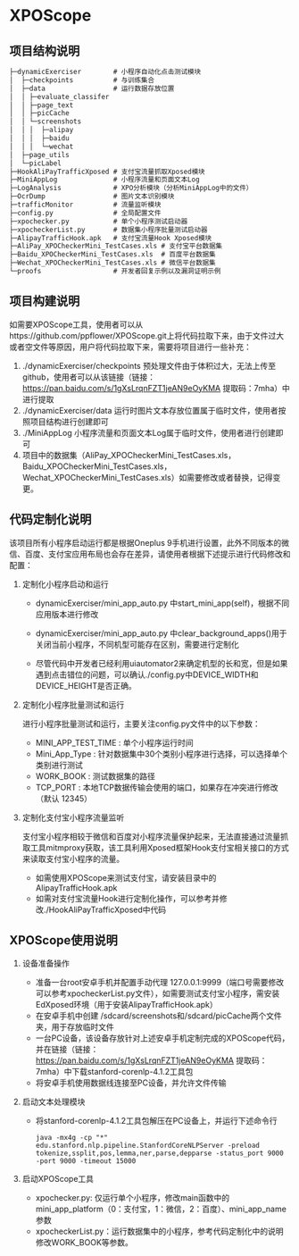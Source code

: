 # XPOScope

## 项目结构说明

```cmd
├─dynamicExerciser  	  # 小程序自动化点击测试模块
│  ├─checkpoints		  # 与训练集合
│  ├─data				  # 运行数据存放位置
│  │ ├─evaluate_classifer
│  │ ├─page_text
│  │ ├─picCache
│  │ └─screenshots
│  │ │  ├─alipay
│  │ │  ├─baidu
│  │ │  └─wechat
│  ├─page_utils
│  └─picLabel
├─HookAliPayTrafficXposed # 支付宝流量抓取Xposed模块
├─MiniAppLog              # 小程序流量和页面文本Log
├─LogAnalysis			  # XPO分析模块（分析MiniAppLog中的文件）
├─OcrDump				  # 图片文本识别模块
├─trafficMonitor		  # 流量监听模块
├─config.py				  # 全局配置文件
├─xpochecker.py			  # 单个小程序测试启动器
├─xpocheckerList.py		  # 数据集小程序批量测试启动器
├─AlipayTrafficHook.apk	  # 支付宝流量Hook Xposed模块
├─AliPay_XPOCheckerMini_TestCases.xls # 支付宝平台数据集
├─Baidu_XPOCheckerMini_TestCases.xls  # 百度平台数据集
├─Wechat_XPOCheckerMini_TestCases.xls # 微信平台数据集
└─proofs                  # 开发者回复示例以及漏洞证明示例
```



## 项目构建说明

如需要XPOScope工具，使用者可以从https://github.com/ppflower/XPOScope.git上将代码拉取下来，由于文件过大或者空文件等原因，用户将代码拉取下来，需要将项目进行一些补充：

1. ./dynamicExerciser/checkpoints 预处理文件由于体积过大，无法上传至github，使用者可以从该链接（链接：https://pan.baidu.com/s/1gXsLrqnFZT1jeAN9eOyKMA  提取码：7mha）中进行提取
2. ./dynamicExerciser/data 运行时图片文本存放位置属于临时文件，使用者按照项目结构进行创建即可
3. ./MiniAppLog 小程序流量和页面文本Log属于临时文件，使用者进行创建即可
4. 项目中的数据集（AliPay_XPOCheckerMini_TestCases.xls，Baidu_XPOCheckerMini_TestCases.xls，Wechat_XPOCheckerMini_TestCases.xls）如需要修改或者替换，记得变更。




## 代码定制化说明

该项目所有小程序启动运行都是根据Oneplus 9手机进行设置，此外不同版本的微信、百度、支付宝应用布局也会存在差异，请使用者根据下述提示进行代码修改和配置：

1. 定制化小程序启动和运行

   - dynamicExerciser/mini_app_auto.py 中start_mini_app(self)，根据不同应用版本进行修改

   - dynamicExerciser/mini_app_auto.py 中clear_background_apps()用于关闭当前小程序，不同机型可能存在区别，需要进行定制化

   - 尽管代码中开发者已经利用uiautomator2来确定机型的长和宽，但是如果遇到点击错位的问题，可以确认./config.py中DEVICE_WIDTH和DEVICE_HEIGHT是否正确。

     

2. 定制化小程序批量测试和运行

   进行小程序批量测试和运行，主要关注config.py文件中的以下参数：

   - MINI_APP_TEST_TIME : 单个小程序运行时间
   - Mini_App_Type : 针对数据集中30个类别小程序进行选择，可以选择单个类别进行测试
   - WORK_BOOK : 测试数据集的路径
   - TCP_PORT : 本地TCP数据传输会使用的端口，如果存在冲突进行修改（默认 12345）

   

2. 定制化支付宝小程序流量监听

   支付宝小程序相较于微信和百度对小程序流量保护起来，无法直接通过流量抓取工具mitmproxy获取，该工具利用Xposed框架Hook支付宝相关接口的方式来读取支付宝小程序的流量。

   - 如需使用XPOScope来测试支付宝，请安装目录中的AlipayTrafficHook.apk
   - 如需对支付宝流量Hook进行定制化操作，可以参考并修改./HookAliPayTrafficXposed中代码
   
   
   
   

## XPOScope使用说明

1. 设备准备操作

   - 准备一台root安卓手机并配置手动代理 127.0.0.1:9999（端口号需要修改可以参考xpocheckerList.py文件），如需要测试支付宝小程序，需安装EdXposed环境（用于安装AlipayTrafficHook.apk）
   - 在安卓手机中创建 /sdcard/screenshots和/sdcard/picCache两个文件夹，用于存放临时文件
   - 一台PC设备，该设备存放针对上述安卓手机定制完成的XPOScope代码，并在链接（链接：https://pan.baidu.com/s/1gXsLrqnFZT1jeAN9eOyKMA  提取码：7mha）中下载stanford-corenlp-4.1.2工具包
   - 将安卓手机使用数据线连接至PC设备，并允许文件传输

   

2. 启动文本处理模块

   - 将stanford-corenlp-4.1.2工具包解压在PC设备上，并运行下述命令行

     ```
     java -mx4g -cp "*" edu.stanford.nlp.pipeline.StanfordCoreNLPServer -preload tokenize,ssplit,pos,lemma,ner,parse,depparse -status_port 9000 -port 9000 -timeout 15000
     ```

     

3. 启动XPOScope工具

   - xpochecker.py:  仅运行单个小程序，修改main函数中的mini_app_platform（0：支付宝，1：微信，2：百度）、mini_app_name参数
   - xpocheckerList.py：运行数据集中的小程序，参考代码定制化中的说明修改WORK_BOOK等参数。

   

